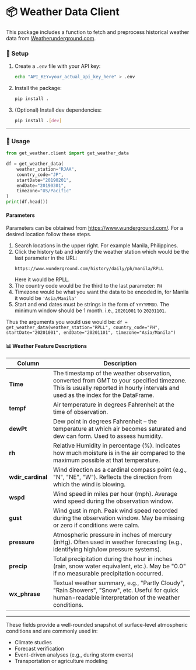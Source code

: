 # 📦 Weather Data Client

This package includes a function to fetch and preprocess historical weather data from [Weatherunderground.com](https://www.wunderground.com/).

### 🔧 Setup

1. Create a `.env` file with your API key:
    ```bash
    echo "API_KEY=your_actual_api_key_here" > .env
    ```

2. Install the package:
    ```bash
    pip install .
    ```

3. (Optional) Install dev dependencies:
    ```bash
    pip install .[dev]
    ```

---

### 📘 Usage

```python
from get_weather.client import get_weather_data

df = get_weather_data(
    weather_station="RJAA",
    country_code="JP",
    startDate="20190201",
    endDate="20190301",
    timezone="US/Pacific"
)
print(df.head())
```

#### Parameters
Parameters can be obtained from https://www.wunderground.com/. For a desired location follow these steps.
1. Search locations in the upper right. For example Manila, Philippines.
2. Click the history tab and identify the weather station which would be the last parameter in the URL:
    ```
    https://www.wunderground.com/history/daily/ph/manila/RPLL
    ```
    Here it would be RPLL.
3. The country code would be the third to the last parameter: `PH`
4. Timezone would be what you want the data to be encoded in, for Manila it would be `'Asia/Manila'`
5. Start and end dates must be strings in the form of `YYYYMMDD`. The minimum window should be 1 month. i.e., `20201001` to `20201101`.

Thus the arguments you would use would be:
`df = get_weather_data(weather_station="RPLL", country_code="PH", startDate="20201001", endDate="20201101", timezone="Asia/Manila")`

#### 📊 Weather Feature Descriptions

| Column           | Description |
|------------------|-------------|
| **Time**         | The timestamp of the weather observation, converted from GMT to your specified timezone. This is usually reported in hourly intervals and used as the index for the DataFrame. |
| **tempf**        | Air temperature in degrees Fahrenheit at the time of observation. |
| **dewPt**        | Dew point in degrees Fahrenheit – the temperature at which air becomes saturated and dew can form. Used to assess humidity. |
| **rh**           | Relative Humidity in percentage (%). Indicates how much moisture is in the air compared to the maximum possible at that temperature. |
| **wdir_cardinal**| Wind direction as a cardinal compass point (e.g., "N", "NE", "W"). Reflects the direction from which the wind is blowing. |
| **wspd**         | Wind speed in miles per hour (mph). Average wind speed during the observation window. |
| **gust**         | Wind gust in mph. Peak wind speed recorded during the observation window. May be missing or zero if conditions were calm. |
| **pressure**     | Atmospheric pressure in inches of mercury (inHg). Often used in weather forecasting (e.g., identifying high/low pressure systems). |
| **precip**       | Total precipitation during the hour in inches (rain, snow water equivalent, etc.). May be "0.0" if no measurable precipitation occurred. |
| **wx_phrase**    | Textual weather summary, e.g., "Partly Cloudy", "Rain Showers", "Snow", etc. Useful for quick human-readable interpretation of the weather conditions. |

---

These fields provide a well-rounded snapshot of surface-level atmospheric conditions and are commonly used in:
- Climate studies
- Forecast verification
- Event-driven analyses (e.g., during storm events)
- Transportation or agriculture modeling
